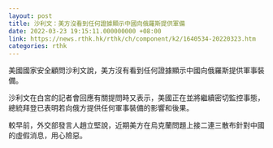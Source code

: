 ```yaml
---
layout: post
title: 沙利文：美方沒看到任何證據顯示中國向俄羅斯提供軍備
date: 2022-03-23 19:15:11.000000000 +08:00
link: https://news.rthk.hk/rthk/ch/component/k2/1640534-20220323.htm
categories: rthk
---
```


美國國家安全顧問沙利文說，美方沒有看到任何證據顯示中國向俄羅斯提供軍事裝備。 

沙利文在白宮的記者會回應有關提問時又表示，美國正在並將繼續密切監控事態，總統拜登已表明若向俄方提供任何軍事裝備的影響和後果。

較早前，外交部發言人趙立堅說，近期美方在烏克蘭問題上接二連三散布針對中國的虛假消息，用心險惡。
